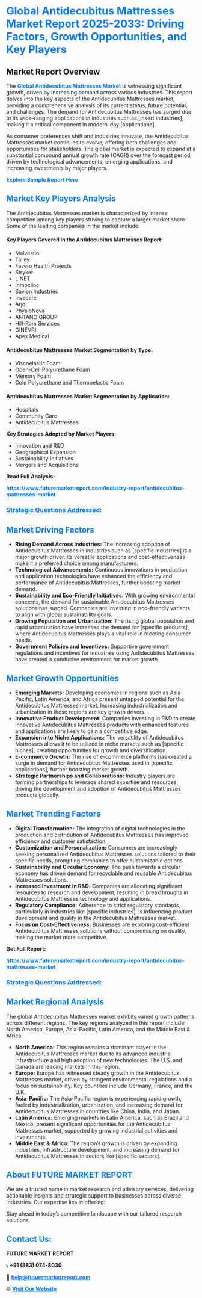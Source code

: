 <h1 style="color: #007BFF;">Global Antidecubitus Mattresses Market Report 2025-2033: Driving Factors, Growth Opportunities, and Key Players</h1>

<section id="overview">
<h2>Market Report Overview</h2>
<p>The <a href="https://www.futuremarketreport.com/industry-report/antidecubitus-mattresses-market" style="color: #007BFF; text-decoration: none;"><strong>Global Antidecubitus Mattresses Market</strong></a> is witnessing significant growth, driven by increasing demand across various industries. This report delves into the key aspects of the Antidecubitus Mattresses market, providing a comprehensive analysis of its current status, future potential, and challenges. The demand for Antidecubitus Mattresses has surged due to its wide-ranging applications in industries such as [insert industries], making it a critical component in modern-day [applications].</p>
<p>As consumer preferences shift and industries innovate, the Antidecubitus Mattresses market continues to evolve, offering both challenges and opportunities for stakeholders. The global market is expected to expand at a substantial compound annual growth rate (CAGR) over the forecast period, driven by technological advancements, emerging applications, and increasing investments by major players.</p>
</section>

<section id="overview">
<p><a href="https://www.futuremarketreport.com/request-sample/reportId=123100" style="color: #007BFF; text-decoration: none;"><strong>Explore Sample Report Here</strong></a></p>
</section>

<section id="key-players">
<h2 style="color: #007BFF;">Market Key Players Analysis</h2>
<p>The Antidecubitus Mattresses market is characterized by intense competition among key players striving to capture a larger market share. Some of the leading companies in the market include:</p>
<h4>Key Players Covered in the Antidecubitus Mattresses Report:</h4>
<ul><li>Malvestio</li><li>Talley</li><li>Favero Health Projects</li><li>Stryker</li><li>LINET</li><li>Inmoclinc</li><li>Savion Industries</li><li>Invacare</li><li>Arjo</li><li>PhysioNova</li><li>ANTANO GROUP</li><li>Hill-Rom Services</li><li>GINEVRI</li><li>Apex Medical</li></ul>
<h4>Antidecubitus Mattresses Market Segmentation by Type:</h4>
<ul><li>Viscoelastic Foam</li><li>Open-Cell Polyurethane Foam</li><li>Memory Foam</li><li>Cold Polyurethane and Thermoelastic Foam</li></ul>

<h4>Antidecubitus Mattresses Market Segmentation by Application:</h4>
<ul><li>Hospitals</li><li>Community Care</li><li>Antidecubitus Mattresses</li></ul>
<p><strong>Key Strategies Adopted by Market Players:</strong></p>
<ul>
<li>Innovation and R&D</li>
<li>Geographical Expansion</li>
<li>Sustainability Initiatives</li>
<li>Mergers and Acquisitions</li>
</ul>
</section>

<section>
<p><strong>Read Full Analysis: </strong></p><a href="https://www.futuremarketreport.com/industry-report/antidecubitus-mattresses-market" style="color: #007BFF; text-decoration: none;"><strong>https://www.futuremarketreport.com/industry-report/antidecubitus-mattresses-market</strong></a>
<h3 style="color: #007BFF;">Strategic Questions Addressed:</h3>
</section>

<section id="driving-factors">
<h2 style="color: #007BFF;">Market Driving Factors</h2>
<ul>
<li><strong>Rising Demand Across Industries:</strong> The increasing adoption of Antidecubitus Mattresses in industries such as [specific industries] is a major growth driver. Its versatile applications and cost-effectiveness make it a preferred choice among manufacturers.</li>
<li><strong>Technological Advancements:</strong> Continuous innovations in production and application technologies have enhanced the efficiency and performance of Antidecubitus Mattresses, further boosting market demand.</li>
<li><strong>Sustainability and Eco-Friendly Initiatives:</strong> With growing environmental concerns, the demand for sustainable Antidecubitus Mattresses solutions has surged. Companies are investing in eco-friendly variants to align with global sustainability goals.</li>
<li><strong>Growing Population and Urbanization:</strong> The rising global population and rapid urbanization have increased the demand for [specific products], where Antidecubitus Mattresses plays a vital role in meeting consumer needs.</li>
<li><strong>Government Policies and Incentives:</strong> Supportive government regulations and incentives for industries using Antidecubitus Mattresses have created a conducive environment for market growth.</li>
</ul>
</section>

<section id="growth-opportunities">
<h2 style="color: #007BFF;">Market Growth Opportunities</h2>
<ul>
<li><strong>Emerging Markets:</strong> Developing economies in regions such as Asia-Pacific, Latin America, and Africa present untapped potential for the Antidecubitus Mattresses market. Increasing industrialization and urbanization in these regions are key growth drivers.</li>
<li><strong>Innovative Product Development:</strong> Companies investing in R&D to create innovative Antidecubitus Mattresses products with enhanced features and applications are likely to gain a competitive edge.</li>
<li><strong>Expansion into Niche Applications:</strong> The versatility of Antidecubitus Mattresses allows it to be utilized in niche markets such as [specific niches], creating opportunities for growth and diversification.</li>
<li><strong>E-commerce Growth:</strong> The rise of e-commerce platforms has created a surge in demand for Antidecubitus Mattresses used in [specific applications], further boosting market growth.</li>
<li><strong>Strategic Partnerships and Collaborations:</strong> Industry players are forming partnerships to leverage shared expertise and resources, driving the development and adoption of Antidecubitus Mattresses products globally.</li>
</ul>
</section>

<section id="trending-factors">
<h2 style="color: #007BFF;">Market Trending Factors</h2>
<ul>
<li><strong>Digital Transformation:</strong> The integration of digital technologies in the production and distribution of Antidecubitus Mattresses has improved efficiency and customer satisfaction.</li>
<li><strong>Customization and Personalization:</strong> Consumers are increasingly seeking personalized Antidecubitus Mattresses solutions tailored to their specific needs, prompting companies to offer customizable options.</li>
<li><strong>Sustainability and Circular Economy:</strong> The push towards a circular economy has driven demand for recyclable and reusable Antidecubitus Mattresses solutions.</li>
<li><strong>Increased Investment in R&D:</strong> Companies are allocating significant resources to research and development, resulting in breakthroughs in Antidecubitus Mattresses technology and applications.</li>
<li><strong>Regulatory Compliance:</strong> Adherence to strict regulatory standards, particularly in industries like [specific industries], is influencing product development and quality in the Antidecubitus Mattresses market.</li>
<li><strong>Focus on Cost-Effectiveness:</strong> Businesses are exploring cost-efficient Antidecubitus Mattresses solutions without compromising on quality, making the market more competitive.</li>
</ul>
</section>

<section>
<p><strong>Get Full Report: </strong></p><a href="https://www.futuremarketreport.com/industry-report/antidecubitus-mattresses-market" style="color: #007BFF; text-decoration: none;"><strong>https://www.futuremarketreport.com/industry-report/antidecubitus-mattresses-market</strong></a>
<h3 style="color: #007BFF;">Strategic Questions Addressed:</h3>
</section>


<section id="regional-analysis">
<h2 style="color: #007BFF;">Market Regional Analysis</h2>
<p>The global Antidecubitus Mattresses market exhibits varied growth patterns across different regions. The key regions analyzed in this report include North America, Europe, Asia-Pacific, Latin America, and the Middle East & Africa:</p>
<ul>
<li><strong>North America:</strong> This region remains a dominant player in the Antidecubitus Mattresses market due to its advanced industrial infrastructure and high adoption of new technologies. The U.S. and Canada are leading markets in this region.</li>
<li><strong>Europe:</strong> Europe has witnessed steady growth in the Antidecubitus Mattresses market, driven by stringent environmental regulations and a focus on sustainability. Key countries include Germany, France, and the U.K.</li>
<li><strong>Asia-Pacific:</strong> The Asia-Pacific region is experiencing rapid growth, fueled by industrialization, urbanization, and increasing demand for Antidecubitus Mattresses in countries like China, India, and Japan.</li>
<li><strong>Latin America:</strong> Emerging markets in Latin America, such as Brazil and Mexico, present significant opportunities for the Antidecubitus Mattresses market, supported by growing industrial activities and investments.</li>
<li><strong>Middle East & Africa:</strong> The region’s growth is driven by expanding industries, infrastructure development, and increasing demand for Antidecubitus Mattresses in sectors like [specific sectors].</li>
</ul>
</section>

<footer>
<h2 style="color: #007BFF;">About FUTURE MARKET REPORT</h2>
<p>We are a trusted name in market research and advisory services, delivering actionable insights and strategic support to businesses across diverse industries. Our expertise lies in offering:</p>

<p>Stay ahead in today’s competitive landscape with our tailored research solutions.</p>

<h2 style="color: #007BFF;">Contact Us:</h2>
<p><strong>FUTURE MARKET REPORT</strong></p>
<p>📞 <strong>+91 (883) 074-8030</strong></p>
<p>📧 <strong><a href="mailto:help@futuremarketreport.com" style="color: #007BFF;">help@futuremarketreport.com</a></strong></p>
<p>🌐 <strong><a href="https://www.futuremarketreport.com/" style="color: #007BFF;">Visit Our Website</a></strong></p>
</footer>